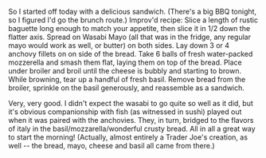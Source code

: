 <!--
.. title: Breakfast of Champions
.. date: 2005/07/23 13:37
.. slug: breakfast-of-champions
.. tags:
.. link:
.. description:
-->

<p>So I started off today with a delicious sandwich. (There's a big BBQ tonight, so I figured I'd go the brunch route.)
Improv'd recipe:
Slice a length of rustic baguette long enough to match your appetite, then slice it in 1/2 down the flatter axis. Spread on Wasabi Mayo (all that was in the fridge, any regular mayo would work as well, or butter) on both sides. Lay down 3 or 4 anchovy fillets on on side of the bread. Take 6 balls of fresh water-packed mozzerella and smash them flat, laying them on top of the bread. Place under broiler and broil until the cheese is bubbly and starting to brown. While browning, tear up a handful of fresh basil. Remove bread from the broiler, sprinkle on the basil generously, and reassemble as a sandwich.</p>

Very, very good. I didn't expect the wasabi to go quite so well as it did, but it's obvious companionship with fish (as witnessed in sushi) played out when it was paired with the anchovies. They, in turn, bridged to the flavors of italy in the basil/mozzarella/wonderful crusty bread. All in all a great way to start the morning! (Actually, almost entirely a Trader Joe's creation, as well -- the bread, mayo, cheese and basil all came from there.)

